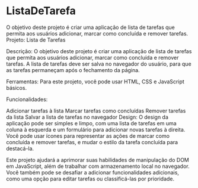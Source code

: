 # ListaDeTarefa
O objetivo deste projeto é criar uma aplicação de lista de tarefas que permita aos usuários adicionar, marcar como concluída e remover tarefas.
Projeto: Lista de Tarefas

Descrição: O objetivo deste projeto é criar uma aplicação de lista de tarefas que permita aos usuários adicionar, marcar como concluída e remover tarefas. A lista de tarefas deve ser salva no navegador do usuário, para que as tarefas permaneçam após o fechamento da página.

Ferramentas: Para este projeto, você pode usar HTML, CSS e JavaScript básicos.

Funcionalidades:

Adicionar tarefas à lista
Marcar tarefas como concluídas
Remover tarefas da lista
Salvar a lista de tarefas no navegador
Design: O design da aplicação pode ser simples e limpo, com uma lista de tarefas em uma coluna à esquerda e um formulário para adicionar novas tarefas à direita. Você pode usar ícones para representar as ações de marcar como concluída e remover tarefas, e mudar o estilo da tarefa concluída para destacá-la.

Este projeto ajudará a aprimorar suas habilidades de manipulação do DOM em JavaScript, além de trabalhar com armazenamento local no navegador. Você também pode se desafiar a adicionar funcionalidades adicionais, como uma opção para editar tarefas ou classificá-las por prioridade.
